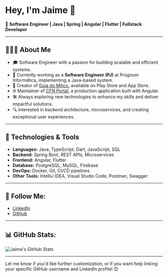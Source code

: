 # Hey, I'm Jaime 👋

🚀 **Software Engineer | Java | Spring | Angular | Flutter | Fullstack Developer**

---

## 👨🏻‍💻 About Me

- 🎓   Software Engineer with a passion for building scalable and efficient systems.
- 💼   Currently working as a **Software Engineer (PJ)** at Prognum Informática, implementing a Java-based system.
- 📱   Creator of [Guia do Milico](https://play.google.com/store/apps/details?id=com.infyus.guiadomilico), available on Play Store and App Store.
- 🌐   Maintainer of [CFN Portal](https://portal.cfn.mb), a production application built with Angular.
- 🛠️   Always exploring new technologies to enhance my skills and deliver impactful solutions.
- 🔍   Interested in backend architecture, microservices, and creating exceptional user experiences.

---

## 🔧 Technologies & Tools

- **Languages:** Java, TypeScript, Dart, JavaScript, SQL  
- **Backend:** Spring Boot, REST APIs, Microservices  
- **Frontend:** Angular, Flutter  
- **Database:** PostgreSQL, MySQL, Firebase  
- **DevOps:** Docker, Git, CI/CD pipelines  
- **Other Tools:** IntelliJ IDEA, Visual Studio Code, Postman, Swagger  

---

## 📡 Follow Me:

- [LinkedIn](https://www.linkedin.com/in/jaimevicentejr/)
- [GitHub](https://github.com/jdeveloperweb)

---

## 📊 GitHub Stats:

![Jaime's GitHub Stats](https://github-readme-stats.vercel.app/api?username=jdeveloperweb&show_icons=true&theme=radical)

---

Let me know if you'd like further customization, or if you want help linking your specific GitHub username and LinkedIn profile! 😊
